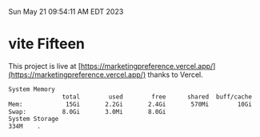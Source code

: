 Sun May 21 09:54:11 AM EDT 2023

# vite Fifteen


This project is live at [https://marketingpreference.vercel.app/](https://marketingpreference.vercel.app/) thanks to Vercel.

```bash
System Memory
               total        used        free      shared  buff/cache   available
Mem:            15Gi       2.2Gi       2.4Gi       570Mi        10Gi        12Gi
Swap:          8.0Gi       3.0Mi       8.0Gi
System Storage
334M	.
